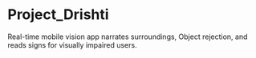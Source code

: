 # Project_Drishti
Real-time mobile vision app narrates surroundings, Object rejection, and reads signs for visually impaired users.
